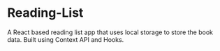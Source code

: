 # Reading-List
A React based reading list app that uses local storage to store the book data. Built using Context API and Hooks.
